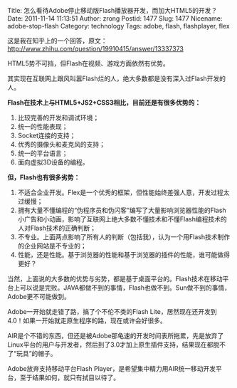 Title: 怎么看待Adobe停止移动版Flash播放器开发，而加大HTML5的开发？
Date: 2011-11-14 11:13:51
Author: zrong
Postid: 1477
Slug: 1477
Nicename: adobe-stop-flash
Category: technology
Tags: adobe, flash, flashplayer, flex

这是我在知乎上的一个回答，原文：<http://www.zhihu.com/question/19910415/answer/13337373>

HTML5势不可挡，但Flash在视频、游戏方面依然有优势。

其实现在互联网上跟风叫嚣Flash烂的人，绝大多数都是没有深入过Flash开发的人。

**Flash在技术上与HTML5+JS2+CSS3相比，目前还是有很多优势的：**

1.  比较完善的开发和调试环境；
2.  统一的性能表现；
3.  Socket连接的支持；
4.  优秀的摄像头和麦克风的支持；
5.  统一的平台语言；
6.  面向虚拟3D设备的编程。

**但，Flash也有很多劣势：**<!--more-->

1.  不适合企业开发。Flex是一个优秀的框架，但性能始终差强人意，开发过程太过缓慢；
2.  拥有大量不懂编程的“伪程序员和伪闪客”编写了大量影响浏览器性能的Flash小广告和小动画，影响了互联网上绝大多数不懂技术和不懂Flash编程技术的人对Flash技术的正确判断；
3.  不专业。上面两点影响了所有人的判断（包括我），认为一个用Flash技术制作的企业网站是不专业的；
4.  性能，还是性能。基于浏览器的性能和基于浏览器的插件的性能，谁可能做得更好？

当然，上面说的大多数的优势与劣势，都是基于桌面平台的。Flash技术在移动平台上可以说是完败。JAVA都做不到的事情，Flash也做不到。Sun做不到的事情，Adobe更不可能做到。

Adobe一开始就走错了路，搞了个不伦不类的Flash Lite，居然现在还开发到4.0！如果一开始就走原生程序的路，现在或许会好很多。

AIR是个不错的东西，但还是被Adobe那龟速的开发时间表所拖累，先是放弃了Linux平台的用户与开发者，然后到了3.0才加上原生插件支持，结果现在都脱不了“玩具”的帽子。

Adobe放弃支持移动平台Flash Player，是希望集中精力用AIR统一移动开发平台，至于结果如何，就只有拭目以待了。

